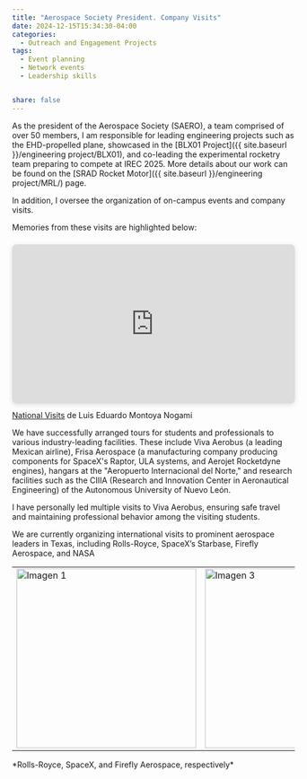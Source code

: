 ```yaml
---
title: "Aerospace Society President. Company Visits"
date: 2024-12-15T15:34:30-04:00
categories:
  - Outreach and Engagement Projects
tags:
  - Event planning
  - Network events
  - Leadership skills


share: false
---
```




As the president of the Aerospace Society (SAERO), a team comprised of over 50 members, I am responsible for leading engineering projects such as the EHD-propelled plane, showcased in the [BLX01 Project]({{ site.baseurl }}/engineering project/BLX01), and co-leading the experimental rocketry team preparing to compete at IREC 2025. More details about our work can be found on the [SRAD Rocket Motor]({{ site.baseurl }}/engineering project/MRL/) page.


In addition, I oversee the organization of on-campus events and company visits.


Memories from these visits are highlighted below:


<div style="position: relative; width: 100%; height: 0; padding-top: 56.2500%;
 padding-bottom: 0; box-shadow: 0 2px 8px 0 rgba(63,69,81,0.16); margin-top: 1.6em; margin-bottom: 0.9em; overflow: hidden;
 border-radius: 8px; will-change: transform;">
  <iframe loading="lazy" style="position: absolute; width: 100%; height: 100%; top: 0; left: 0; border: none; padding: 0;margin: 0;"
    src="https://www.canva.com/design/DAGcJa8Ro6k/3iPOnJnOa19bQxMYX_AxQA/view?embed" allowfullscreen="allowfullscreen" allow="fullscreen">
  </iframe>
</div>
<a href="https:&#x2F;&#x2F;www.canva.com&#x2F;design&#x2F;DAGcJa8Ro6k&#x2F;3iPOnJnOa19bQxMYX_AxQA&#x2F;view?utm_content=DAGcJa8Ro6k&amp;utm_campaign=designshare&amp;utm_medium=embeds&amp;utm_source=link" target="_blank" rel="noopener">National Visits</a> de Luis Eduardo Montoya Nogami


We have successfully arranged tours for students and professionals to various industry-leading facilities. These include Viva Aerobus (a leading Mexican airline), Frisa Aerospace (a manufacturing company producing components for SpaceX's Raptor, ULA systems, and Aerojet Rocketdyne engines), hangars at the "Aeropuerto Internacional del Norte," and research facilities such as the CIIIA (Research and Innovation Center in Aeronautical Engineering) of the Autonomous University of Nuevo León.

I have personally led multiple visits to Viva Aerobus, ensuring safe travel and maintaining professional behavior among the visiting students. 

We are currently organizing international visits to prominent aerospace leaders in Texas, including Rolls-Royce, SpaceX’s Starbase, Firefly Aerospace, and NASA

<table>
  <tr>
    <td><img src="{{ site.baseurl }}/assets/images/Rollsroyce.png" alt="Imagen 1" width="320" /></td>
    <td><img src="{{ site.baseurl }}/assets/images/Spacx.png" alt="Imagen 3" width="320" /></td>
    <td><img src="{{ site.baseurl }}/assets/images/Firefly.png" alt="Imagen 3" width="320" /></td>
  </tr>
</table>
*Rolls-Royce, SpaceX, and Firefly Aerospace, respectively*
